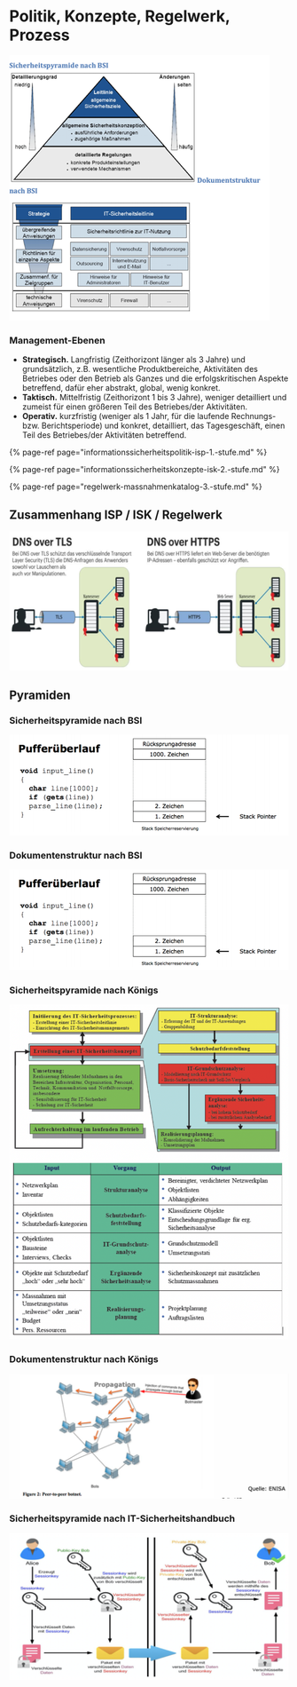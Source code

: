 # Politik, Konzepte, Regelwerk, Prozess

![](../../.gitbook/assets/image%20%2815%29.png)

### Management-Ebenen

* **Strategisch.**  Langfristig \(Zeithorizont länger als 3 Jahre\) und grundsätzlich, z.B. wesentliche Produktbereiche, Aktivitäten des Betriebes oder den Betrieb als Ganzes und die erfolgskritischen Aspekte betreffend, dafür eher abstrakt, global, wenig konkret.
* **Taktisch.**  Mittelfristig \(Zeithorizont 1 bis 3 Jahre\), weniger detailliert und zumeist für einen größeren Teil des Betriebes/der Aktivitäten.
* **Operativ.**  kurzfristig \(weniger als 1 Jahr, für die laufende Rechnungs- bzw. Berichtsperiode\) und konkret, detailliert, das Tagesgeschäft, einen Teil des Betriebes/der Aktivitäten betreffend.

{% page-ref page="informationssicherheitspolitik-isp-1.-stufe.md" %}

{% page-ref page="informationssicherheitskonzepte-isk-2.-stufe.md" %}

{% page-ref page="regelwerk-massnahmenkatalog-3.-stufe.md" %}



## Zusammenhang ISP / ISK / Regelwerk

![](../../.gitbook/assets/image%20%2827%29.png)



## Pyramiden

### Sicherheitspyramide nach BSI

![](../../.gitbook/assets/image%20%2870%29.png)

### Dokumentenstruktur nach BSI

![](../../.gitbook/assets/image%20%2867%29.png)

### Sicherheitspyramide nach Königs

![](../../.gitbook/assets/image%20%287%29.png)

### Dokumentenstruktur nach Königs

![](../../.gitbook/assets/image%20%2853%29.png)

### Sicherheitspyramide nach IT-Sicherheitshandbuch

![](../../.gitbook/assets/image%20%2883%29.png)

